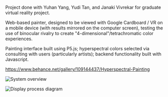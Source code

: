 Project done with Yuhan Yang, Yudi Tan, and Janaki Vivrekar for graduate virtual reality project.

Web-based painter, designed to be viewed with Google Cardboard / VR on a mobile device (with results mirrored on the computer screen), testing the use of binocular rivalry to create "4-dimensional"/tetrachromatic color experiences.

Painting interface built using P5.js; hyperspectral colors selected via consulting with users (particularly artists); backend functionality built with Javascript. 

https://www.behance.net/gallery/109144437/Hyperspectral-Painting

![System overview](https://imgur.com/a/zVztl2j)

![Display process diagram](https://imgur.com/a/WOVNrd4)
